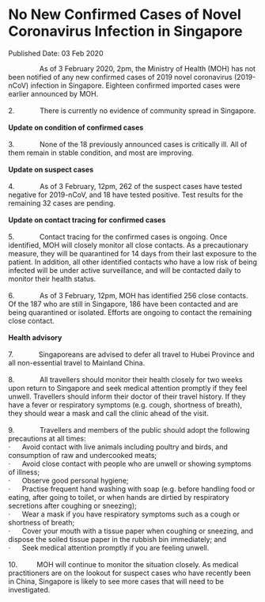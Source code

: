 <html>
    <meta http-equiv="Content-Type" content="text/html; charset=utf-8"/>
    <meta charset="utf-8"/>
    <title>No New Confirmed Cases of Novel Coronavirus Infection in Singapore</title>
    <body><h1>No New Confirmed Cases of Novel Coronavirus Infection in Singapore</h1>
    <p>Published Date: 03 Feb 2020</p> &nbsp; &nbsp; &nbsp; &nbsp; &nbsp; &nbsp; &nbsp; &nbsp; As of 3 February 2020, 2pm, the Ministry of Health (MOH) has not been notified of any new confirmed cases of 2019 novel coronavirus (2019-nCoV) infection in Singapore. Eighteen confirmed imported cases were earlier announced by MOH.<br><br>2.&nbsp;&nbsp;&nbsp;&nbsp;&nbsp;&nbsp;&nbsp;&nbsp;&nbsp;&nbsp;&nbsp;&nbsp; There is currently no evidence of community spread in Singapore.<br><br><strong>Update on condition of confirmed cases<br><br></strong>3.&nbsp;&nbsp;&nbsp;&nbsp;&nbsp;&nbsp;&nbsp;&nbsp;&nbsp;&nbsp;&nbsp;&nbsp; None of the 18 previously announced cases is critically ill. All of them remain in stable condition, and most are improving.&nbsp;<br><br><strong>Update on suspect cases<br><br></strong>4.&nbsp;&nbsp;&nbsp;&nbsp;&nbsp;&nbsp;&nbsp;&nbsp;&nbsp;&nbsp;&nbsp;&nbsp; As of 3 February, 12pm, 262 of the suspect cases have tested negative for 2019-nCoV, and 18 have tested positive. Test results for the remaining 32 cases are pending.<br><br><strong>Update on contact tracing for confirmed cases<br><br></strong>5.&nbsp;&nbsp;&nbsp;&nbsp;&nbsp;&nbsp;&nbsp;&nbsp;&nbsp;&nbsp;&nbsp;&nbsp; Contact tracing for the confirmed cases is ongoing. Once identified, MOH will closely monitor all close contacts. As a precautionary measure, they will be quarantined for 14 days from their last exposure to the patient. In addition, all other identified contacts who have a low risk of being infected will be under active surveillance, and will be contacted daily to monitor their health status.<br><br>6.&nbsp;&nbsp;&nbsp;&nbsp;&nbsp;&nbsp;&nbsp;&nbsp;&nbsp;&nbsp;&nbsp;&nbsp; As of 3 February, 12pm, MOH has identified 256 close contacts. Of the 187 who are still in Singapore, 186 have been contacted and are being quarantined or isolated. Efforts are ongoing to contact the remaining close contact.<br><br><strong>Health advisory<br><br></strong>7.&nbsp;&nbsp;&nbsp;&nbsp;&nbsp;&nbsp;&nbsp;&nbsp;&nbsp;&nbsp;&nbsp;&nbsp; Singaporeans are advised to defer all travel to Hubei Province and all non-essential travel to Mainland China.<br><br>8.&nbsp;&nbsp;&nbsp;&nbsp;&nbsp;&nbsp;&nbsp;&nbsp;&nbsp;&nbsp;&nbsp;&nbsp; All travellers should monitor their health closely for two weeks upon return to Singapore and seek medical attention promptly if they feel unwell. Travellers should inform their doctor of their travel history. If they have a fever or respiratory symptoms (e.g. cough, shortness of breath), they should wear a mask and call the clinic ahead of the visit.<br><br>9.&nbsp;&nbsp;&nbsp;&nbsp;&nbsp;&nbsp;&nbsp;&nbsp;&nbsp;&nbsp;&nbsp;&nbsp; Travellers and members of the public should adopt the following precautions at all times:<br>·&nbsp;&nbsp;&nbsp;&nbsp;&nbsp; Avoid contact with live animals including poultry and birds, and consumption of raw and undercooked meats;<br>·&nbsp;&nbsp;&nbsp;&nbsp;&nbsp; Avoid close contact with people who are unwell or showing symptoms of illness;<br>·&nbsp;&nbsp;&nbsp;&nbsp;&nbsp; Observe good personal hygiene;<br>·&nbsp;&nbsp;&nbsp;&nbsp;&nbsp; Practise frequent hand washing with soap (e.g. before handling food or eating, after going to toilet, or when hands are dirtied by respiratory secretions after coughing or sneezing);<br>·&nbsp;&nbsp;&nbsp;&nbsp;&nbsp; Wear a mask if you have respiratory symptoms such as a cough or shortness of breath;<br>·&nbsp;&nbsp;&nbsp;&nbsp;&nbsp; Cover your mouth with a tissue paper when coughing or sneezing, and dispose the soiled tissue paper in the rubbish bin immediately; and<br>·&nbsp;&nbsp;&nbsp;&nbsp;&nbsp; Seek medical attention promptly if you are feeling unwell.<br><br>10.&nbsp;&nbsp;&nbsp;&nbsp;&nbsp;&nbsp;&nbsp;&nbsp;&nbsp; MOH will continue to monitor the situation closely. As medical practitioners are on the lookout for suspect cases who have recently been in China, Singapore is likely to see more cases that will need to be investigated.</body>
</html>